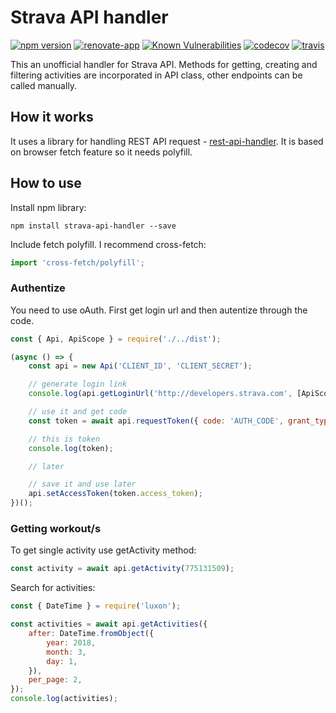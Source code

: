 # Strava API handler

[![npm version](https://badge.fury.io/js/strava-api-handler.svg)](https://badge.fury.io/js/strava-api-handler)
[![renovate-app](https://img.shields.io/badge/renovate-app-blue.svg)](https://renovateapp.com/) 
[![Known Vulnerabilities](https://snyk.io/test/github/fabulator/strava-api-handler/badge.svg)](https://snyk.io/test/github/fabulator/strava-api-handler)
[![codecov](https://codecov.io/gh/fabulator/strava-api-handler/branch/master/graph/badge.svg)](https://codecov.io/gh/fabulator/strava-api-handler) 
[![travis](https://travis-ci.org/fabulator/strava-api-handler.svg?branch=master)](https://travis-ci.org/fabulator/strava-api-handler)


This an unofficial handler for Strava API. Methods for getting, creating and filtering activities are incorporated in API class, other endpoints can be called manually. 

## How it works
It uses a library for handling REST API request - [rest-api-handler](https://github.com/fabulator/rest-api-handler). It is based on browser fetch feature so it needs polyfill.

## How to use

Install npm library:

```
npm install strava-api-handler --save
```

Include fetch polyfill. I recommend cross-fetch:

```javascript
import 'cross-fetch/polyfill';
```

### Authentize

You need to use oAuth. First get login url and then autentize through the code.

```javascript
const { Api, ApiScope } = require('./../dist');

(async () => {
    const api = new Api('CLIENT_ID', 'CLIENT_SECRET');

    // generate login link
    console.log(api.getLoginUrl('http://developers.strava.com', [ApiScope.READ_ALL]));

    // use it and get code
    const token = await api.requestToken({ code: 'AUTH_CODE', grant_type: 'authorization_code' });

    // this is token
    console.log(token);

    // later

    // save it and use later
    api.setAccessToken(token.access_token);
})();

```

### Getting workout/s
To get single activity use getActivity method:

```javascript
const activity = await api.getActivity(775131509);
```

Search for activities:

```javascript
const { DateTime } = require('luxon');

const activities = await api.getActivities({
    after: DateTime.fromObject({
        year: 2018,
        month: 3,
        day: 1,
    }),
    per_page: 2,
});
console.log(activities);
```
